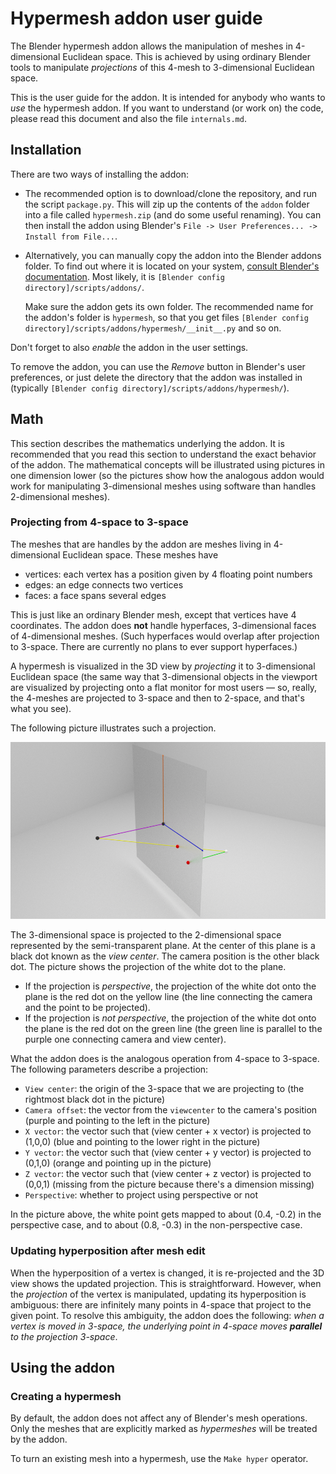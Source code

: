 # Hypermesh addon user guide

The Blender hypermesh addon allows the manipulation of meshes in 4-dimensional Euclidean space.
This is achieved by using ordinary Blender tools to manipulate _projections_ of this 4-mesh
to 3-dimensional Euclidean space.

This is the user guide for the addon.
It is intended for anybody who wants to _use_ the hypermesh addon.
If you want to understand (or work on) the code, please read this document and also the
file `internals.md`.

## Installation

There are two ways of installing the addon:

 - The recommended option is to download/clone the repository, and run the script `package.py`.
   This will zip up the contents of the `addon` folder into a file called `hypermesh.zip`
   (and do some useful renaming).
   You can then install the addon using Blender's `File -> User Preferences... -> Install from File...`.

 - Alternatively, you can manually copy the addon into the Blender addons folder.
   To find out where it is located on your system, [consult Blender's documentation](https://www.blender.org/manual/getting_started/installing/configuration/directories.html).
   Most likely, it is `[Blender config directory]/scripts/addons/`.

   Make sure the addon gets its own folder.
   The recommended name for the addon's folder is `hypermesh`,
   so that you get files `[Blender config directory]/scripts/addons/hypermesh/__init__.py`
   and so on.

Don't forget to also _enable_ the addon in the user settings.

To remove the addon, you can use the _Remove_ button in Blender's user preferences,
or just delete the directory that the addon was installed in (typically `[Blender config directory]/scripts/addons/hypermesh/`).


## Math

This section describes the mathematics underlying the addon.
It is recommended that you read this section to understand the exact behavior of the addon.
The mathematical concepts will be illustrated using pictures in one dimension lower
(so the pictures show how the analogous addon would work for manipulating 3-dimensional meshes
using software than handles 2-dimensional meshes).

### Projecting from 4-space to 3-space

The meshes that are handles by the addon are meshes living in 4-dimensional Euclidean space.
These meshes have

 - vertices: each vertex has a position given by 4 floating point numbers
 - edges: an edge connects two vertices
 - faces: a face spans several edges

This is just like an ordinary Blender mesh, except that vertices have 4 coordinates.
The addon does **not** handle hyperfaces, 3-dimensional faces of 4-dimensional meshes.
(Such hyperfaces would overlap after projection to 3-space. There are
currently no plans to ever support hyperfaces.)

A hypermesh is visualized in the 3D view by _projecting_ it to 3-dimensional Euclidean
space (the same way that 3-dimensional objects in the viewport are visualized by projecting
onto a flat monitor for most users — so, really, the 4-meshes are projected to 3-space
and then to 2-space, and that's what you see).

The following picture illustrates such a projection.

![Projecting a point from 3-space to 2-space.](projection.png?raw=true)

The 3-dimensional space is projected to the 2-dimensional space represented by the semi-transparent plane.
At the center of this plane is a black dot known as the _view center_.
The camera position is the other black dot.
The picture shows the projection of the white dot to the plane.

 - If the projection is _perspective_, the projection of the white dot onto the plane is
   the red dot on the yellow line (the line connecting the camera and the point to be projected).
 - If the projection is _not perspective_, the projection of the white dot onto the plane is
   the red dot on the green line (the green line is parallel to the purple one connecting camera and
   view center).

What the addon does is the analogous operation from 4-space to 3-space.
The following parameters describe a projection:

 - `View center`: the origin of the 3-space that we are projecting to
   (the rightmost black dot in the picture)
 - `Camera offset`: the vector from the `viewcenter` to the camera's position
   (purple and pointing to the left in the picture)
 - `X vector`: the vector such that (view center + x vector) is projected to (1,0,0)
   (blue and pointing to the lower right in the picture)
 - `Y vector`: the vector such that (view center + y vector) is projected to (0,1,0)
   (orange and pointing up in the picture)
 - `Z vector`: the vector such that (view center + z vector) is projected to (0,0,1)
   (missing from the picture because there's a dimension missing)
 - `Perspective`: whether to project using perspective or not

In the picture above, the white point gets mapped to about (0.4, -0.2) in the perspective case,
and to about (0.8, -0.3) in the non-perspective case.


### Updating hyperposition after mesh edit

When the hyperposition of a vertex is changed, it is re-projected and the 3D view shows
the updated projection.
This is straightforward.
However, when the _projection_ of the vertex is manipulated, updating its hyperposition
is ambiguous: there are infinitely many points in 4-space that project to the given point.
To resolve this ambiguity, the addon does the following: _when a vertex is moved in 3-space,
the underlying point in 4-space moves **parallel** to the projection 3-space_.


## Using the addon

### Creating a hypermesh

By default, the addon does not affect any of Blender's mesh operations.
Only the meshes that are explicitly marked as _hypermeshes_ will be treated by the addon.

To turn an existing mesh into a hypermesh, use the `Make hyper` operator.

